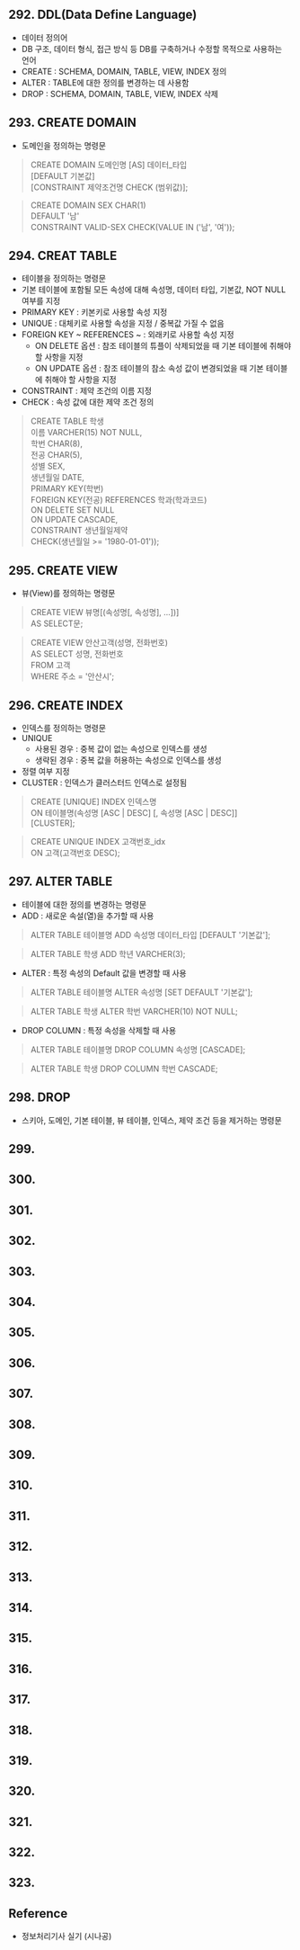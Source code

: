 ## 292. DDL(Data Define Language)
- 데이터 정의어
- DB 구조, 데이터 형식, 접근 방식 등 DB를 구축하거나 수정할 목적으로 사용하는 언어
- CREATE : SCHEMA, DOMAIN, TABLE, VIEW, INDEX 정의
- ALTER : TABLE에 대한 정의를 변경하는 데 사용함
- DROP : SCHEMA, DOMAIN, TABLE, VIEW, INDEX 삭제

## 293. CREATE DOMAIN
- 도메인을 정의하는 명령문

> CREATE DOMAIN 도메인명 [AS] 데이터_타입 </br>
> [DEFAULT 기본값] </br>
> [CONSTRAINT 제약조건명 CHECK (범위값)]; </br>

> CREATE DOMAIN SEX CHAR(1) </br>
> DEFAULT '남' </br>
> CONSTRAINT VALID-SEX CHECK(VALUE IN ('남', '여'));

## 294. CREAT TABLE
- 테이블을 정의하는 명령문
- 기본 테이블에 포함될 모든 속성에 대해 속성명, 데이터 타입, 기본값, NOT NULL 여부를 지정
- PRIMARY KEY : 키본키로 사용할 속성 지정
- UNIQUE : 대체키로 사용할 속성을 지정 / 중복값 가질 수 없음
- FOREIGN KEY ~ REFERENCES ~ : 외래키로 사용할 속성 지정
	- ON DELETE 옵션 : 참조 테이블의 튜플이 삭제되었을 때 기본 테이블에 취해야 할 사항을 지정
	- ON UPDATE 옵션 : 참조 테이블의 참소 속성 값이 변경되었을 때 기본 테이블에 취해야 할 사항을 지정
- CONSTRAINT : 제약 조건의 이름 지정
- CHECK : 속성 값에 대한 제약 조건 정의

> CREATE TABLE 학생 </br>
> 이름 VARCHER(15) NOT NULL, </br>
> 학번 CHAR(8), </br>
> 전공 CHAR(5), </br>
> 성별 SEX, </br>
> 생년월일 DATE, </br>
> PRIMARY KEY(학번) </br>
> FOREIGN KEY(전공) REFERENCES 학과(학과코드) </br>
> ON DELETE SET NULL </br>
> ON UPDATE CASCADE, </br>
> CONSTRAINT 생년월일제약 </br>
> CHECK(생년월일 >= '1980-01-01'));

## 295. CREATE VIEW
- 뷰(View)를 정의하는 명령문

> CREATE VIEW 뷰명[(속성명[, 속성명], ...])] </br>
> AS SELECT문;

> CREATE VIEW 안산고객(성명, 전화번호) </br>
> AS SELECT 성명, 전화번호 </br>
> FROM 고객 </br>
> WHERE 주소 = '안산시';

## 296. CREATE INDEX
- 인덱스를 정의하는 명령문
- UNIQUE
	- 사용된 경우 : 중복 값이 없는 속성으로 인덱스를 생성
	- 생략된 경우 : 중복 값을 허용하는 속성으로 인덱스를 생성
- 정렬 여부 지정
- CLUSTER : 인덱스가 클러스터드 인덱스로 설정됨

> CREATE [UNIQUE] INDEX 인덱스명 </br>
> ON 테이블명(속성명 [ASC | DESC] [, 속성명 [ASC | DESC]] </br>
> [CLUSTER];

> CREATE UNIQUE INDEX 고객번호_idx </br>
> ON 고객(고객번호 DESC);

## 297. ALTER TABLE
- 테이블에 대한 정의를 변경하는 명령문
- ADD : 새로운 속설(열)을 추가할 때 사용

> ALTER TABLE 테이블명 ADD 속성명 데이터_타입 [DEFAULT '기본값'];

> ALTER TABLE 학생 ADD 학년 VARCHER(3);

- ALTER : 특정 속성의 Default 값을 변경할 때 사용

> ALTER TABLE 테이블명 ALTER 속성명 [SET DEFAULT '기본값'];

> ALTER TABLE 학생 ALTER 학번 VARCHER(10) NOT NULL;

- DROP COLUMN : 특정 속성을 삭제할 때 사용

> ALTER TABLE 테이블명 DROP COLUMN 속성명 [CASCADE];

> ALTER TABLE 학생 DROP COLUMN 학번 CASCADE;

## 298. DROP
- 스키아, 도메인, 기본 테이블, 뷰 테이블, 인덱스, 제약 조건 등을 제거하는 명령문


## 299. 

## 300. 

## 301. 

## 302. 

## 303. 

## 304. 

## 305. 

## 306. 

## 307. 

## 308. 

## 309. 

## 310. 

## 311. 

## 312. 

## 313. 

## 314. 

## 315. 

## 316. 

## 317. 

## 318. 

## 319. 

## 320. 

## 321. 

## 322. 

## 323. 



## Reference
- 정보처리기사 실기 (시나공)